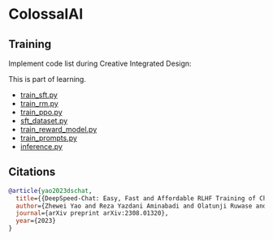 # ColossalAI

## Training

Implement code list during Creative Integrated Design:

This is part of learning.

- [train_sft.py](train_sft.py)
- [train_rm.py](train_rm.py)
- [train_ppo.py](train_ppo.py)
- [sft_dataset.py](coati/dataset/sft_dataset.py)
- [train_reward_model.py](learning/train_reward_model.py)
- [train_prompts.py](learning/train_prompts.py)
- [inference.py](learning/inference.py)



## Citations

```bibtex
@article{yao2023dschat,
  title={{DeepSpeed-Chat: Easy, Fast and Affordable RLHF Training of ChatGPT-like Models at All Scales}},
  author={Zhewei Yao and Reza Yazdani Aminabadi and Olatunji Ruwase and Samyam Rajbhandari and Xiaoxia Wu and Ammar Ahmad Awan and Jeff Rasley and Minjia Zhang and Conglong Li and Connor Holmes and Zhongzhu Zhou and Michael Wyatt and Molly Smith and Lev Kurilenko and Heyang Qin and Masahiro Tanaka and Shuai Che and Shuaiwen Leon Song and Yuxiong He},
  journal={arXiv preprint arXiv:2308.01320},
  year={2023}
}
```
